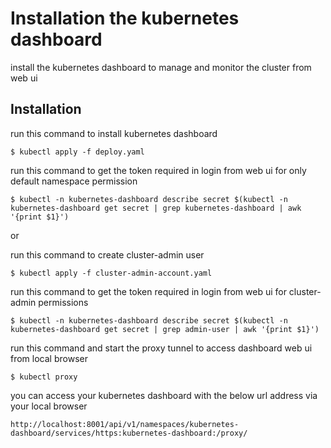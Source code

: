 # Installation the kubernetes dashboard

install the kubernetes dashboard to manage and monitor the cluster from web ui

## Installation

run this command to install kubernetes dashboard
```
$ kubectl apply -f deploy.yaml
```

run this command to get the token required in login from web ui for only default namespace permission
```
$ kubectl -n kubernetes-dashboard describe secret $(kubectl -n kubernetes-dashboard get secret | grep kubernetes-dashboard | awk '{print $1}')
```

or

run this command to create cluster-admin user
```
$ kubectl apply -f cluster-admin-account.yaml
```

run this command to get the token required in login from web ui for cluster-admin permissions
```
$ kubectl -n kubernetes-dashboard describe secret $(kubectl -n kubernetes-dashboard get secret | grep admin-user | awk '{print $1}')
```

run this command and start the proxy tunnel to access dashboard web ui from local browser
 ```
$ kubectl proxy
```

you can access your kubernetes dashboard with the below url address via your local browser
```
http://localhost:8001/api/v1/namespaces/kubernetes-dashboard/services/https:kubernetes-dashboard:/proxy/
```
